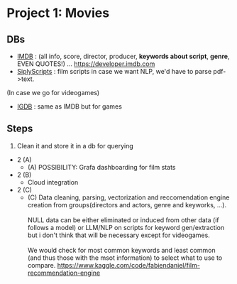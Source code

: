 # Project 1: Movies

## DBs
- [IMDB](https://www.imdb.com/title/tt4034228/?ref_=nv_sr_srsg_0_tt_5_nm_3_in_0_q_manchester) : (all info, score, director, producer, **keywords about script**, **genre**, EVEN QUOTES!) ... https://developer.imdb.com
- [SiplyScripts](https://www.simplyscripts.com/#80) : film scripts in case we want NLP, we'd have to parse pdf->text.

(In case we go for videogames)
- [IGDB](https://www.igdb.com) : same as IMDB but for games

## Steps

1. Clean it and store it in a db for querying
- 2 (A)
    - (A) POSSIBILITY: Grafa dashboarding for film stats
- 2 (B) 
    - Cloud integration
- 2 (C)
    - (C) Data cleaning, parsing, vectorization and reccomendation engine creation from groups(directors and actors, genre and keyworks, ...). <br><br>NULL data can be either eliminated or induced from other data (if follows a model) or LLM/NLP on scripts for keyword gen/extraction but i don't think that will be necessary except for videogames. <br><br>
    We would check for most common keywords and least common (and thus those with the msot information) to select what to use to compare.
    https://www.kaggle.com/code/fabiendaniel/film-recommendation-engine




